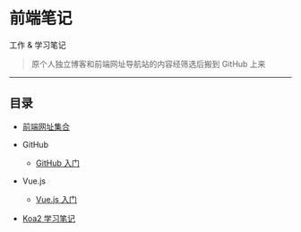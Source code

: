 # 前端笔记

工作 & 学习笔记

>原个人独立博客和前端网址导航站的内容经筛选后搬到 GitHub 上来

---

## 目录 

- [前端网址集合](./Fed-Url-Collections.md)

- GitHub
    - [GitHub 入门](./github/GitHub入门.md)

- Vue.js
    - [Vue.js 入门](./Vue.js/Vue.js入门.md)

- [Koa2 学习笔记](./Koa2/koa2学习笔记.md)
    
